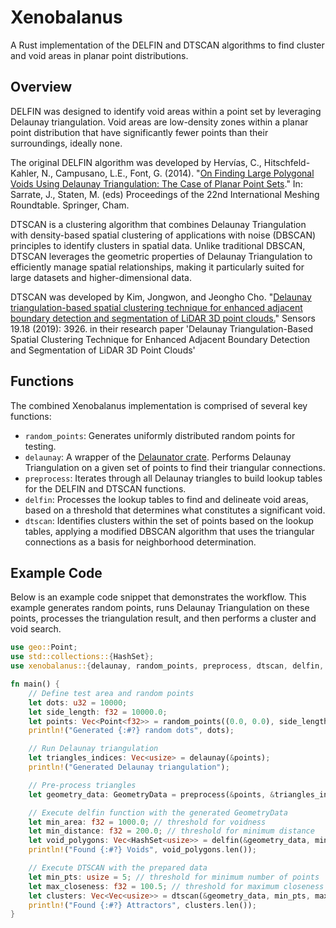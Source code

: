 # Xenobalanus

A Rust implementation of the DELFIN and DTSCAN algorithms to find cluster and void areas in planar point distributions.

## Overview

DELFIN was designed to identify void areas within a point set by leveraging Delaunay triangulation. Void areas are low-density zones within a planar point distribution that have significantly fewer points than their surroundings, ideally none.

The original DELFIN algorithm was developed by Hervías, C., Hitschfeld-Kahler, N., Campusano, L.E., Font, G. (2014). "[On Finding Large Polygonal Voids Using Delaunay Triangulation: The Case of Planar Point Sets](https://doi.org/10.1007/978-3-319-02335-9_16)." In: Sarrate, J., Staten, M. (eds) Proceedings of the 22nd International Meshing Roundtable. Springer, Cham.

DTSCAN is a clustering algorithm that combines Delaunay Triangulation with density-based spatial clustering of applications with noise (DBSCAN) principles to identify clusters in spatial data. Unlike traditional DBSCAN, DTSCAN leverages the geometric properties of Delaunay Triangulation to efficiently manage spatial relationships, making it particularly suited for large datasets and higher-dimensional data. 

DTSCAN was developed by Kim, Jongwon, and Jeongho Cho. "[Delaunay triangulation-based spatial clustering technique for enhanced adjacent boundary detection and segmentation of LiDAR 3D point clouds.](https://doi.org/10.3390%2Fs19183926)" Sensors 19.18 (2019): 3926. in their research paper 'Delaunay Triangulation-Based Spatial Clustering Technique for Enhanced Adjacent Boundary Detection and Segmentation of LiDAR 3D Point Clouds'

## Functions

The combined Xenobalanus implementation is comprised of several key functions:

- `random_points`: Generates uniformly distributed random points for testing.
- `delaunay`: A wrapper of the [Delaunator crate](https://docs.rs/delaunator/latest/delaunator/). Performs Delaunay Triangulation on a given set of points to find their triangular connections.
- `preprocess`: Iterates through all Delaunay triangles to build lookup tables for the DELFIN and DTSCAN functions.
- `delfin`: Processes the lookup tables to find and delineate void areas, based on a threshold that determines what constitutes a significant void.
- `dtscan`: Identifies clusters within the set of points based on the lookup tables, applying a modified DBSCAN algorithm that uses the triangular connections as a basis for neighborhood determination.

## Example Code

Below is an example code snippet that demonstrates the workflow. This example generates random points, runs Delaunay Triangulation on these points, processes the triangulation result, and then performs a cluster and void search.

```rust
use geo::Point;
use std::collections::{HashSet};
use xenobalanus::{delaunay, random_points, preprocess, dtscan, delfin, GeometryData};

fn main() {
    // Define test area and random points
    let dots: u32 = 10000;
    let side_length: f32 = 10000.0;
    let points: Vec<Point<f32>> = random_points((0.0, 0.0), side_length, dots);
    println!("Generated {:#?} random dots", dots);

    // Run Delaunay triangulation
    let triangles_indices: Vec<usize> = delaunay(&points);
    println!("Generated Delaunay triangulation");

    // Pre-process triangles
    let geometry_data: GeometryData = preprocess(&points, &triangles_indices, 0);

    // Execute delfin function with the generated GeometryData
    let min_area: f32 = 1000.0; // threshold for voidness
    let min_distance: f32 = 200.0; // threshold for minimum distance
    let void_polygons: Vec<HashSet<usize>> = delfin(&geometry_data, min_area, min_distance);
    println!("Found {:#?} Voids", void_polygons.len());

    // Execute DTSCAN with the prepared data
    let min_pts: usize = 5; // threshold for minimum number of points
    let max_closeness: f32 = 100.5; // threshold for maximum closeness
    let clusters: Vec<Vec<usize>> = dtscan(&geometry_data, min_pts, max_closeness);
    println!("Found {:#?} Attractors", clusters.len());
}
